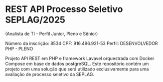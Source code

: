 # REST API Processo Seletivo SEPLAG/2025
(Analista de TI - Perfil Junior, Pleno e Sênior)

Número da inscrição: 8534
CPF: 916.496.921-53
Perfil: DESENVOLVEDOR PHP - PLENO

Projeto API REST em PHP e framework Lavavel orquestrada com Docker Compose em base de dados postgreSQL. Este repositório contém um projeto com uma solução que será utilizado exclusivamente para uma avaliação de processo seletivo da SEPLAG.
